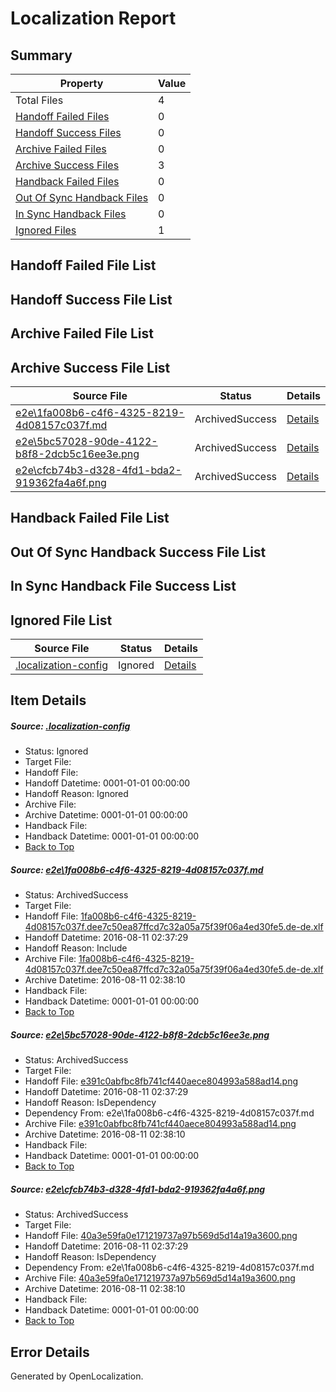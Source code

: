 # <a name='report-top'></a> Localization Report

## Summary
 Property | Value 
 -------- | ----- 
 Total Files | 4
[ Handoff Failed Files ](#handoff-failed-list)| 0
[ Handoff Success Files ](#handoff-success-list)| 0
[ Archive Failed Files ](#archive-failed-list)| 0
[ Archive Success Files ](#archive-success-list)| 3
[ Handback Failed Files ](#handback-failed-list)| 0
[ Out Of Sync Handback Files ](#outofsync-handback-success-list)| 0
[ In Sync Handback Files ](#insync-handback-success-list)| 0
[ Ignored Files ](#ignored-list)| 1

## <a name='handoff-failed-list'></a> Handoff Failed File List

## <a name='handoff-success-list'></a> Handoff Success File List

## <a name='archive-failed-list'></a> Archive Failed File List

## <a name='archive-success-list'></a> Archive Success File List
 Source File | Status | Details 
 ----------- | ------ | ------- 
 [e2e\1fa008b6-c4f6-4325-8219-4d08157c037f.md](https://github.com/OpenLocalizationTestOrg/oltest/blob/f76972d7276b69639e239c0206144b5f62280a14/e2e/1fa008b6-c4f6-4325-8219-4d08157c037f.md) | ArchivedSuccess | [Details](#a238c12bd65deddbb8689a21d23a387f9d89f7861)
 [e2e\5bc57028-90de-4122-b8f8-2dcb5c16ee3e.png](https://github.com/OpenLocalizationTestOrg/oltest/blob/f76972d7276b69639e239c0206144b5f62280a14/e2e/5bc57028-90de-4122-b8f8-2dcb5c16ee3e.png) | ArchivedSuccess | [Details](#e391c0abfbc8fb741cf440aece804993a588ad142)
 [e2e\cfcb74b3-d328-4fd1-bda2-919362fa4a6f.png](https://github.com/OpenLocalizationTestOrg/oltest/blob/f76972d7276b69639e239c0206144b5f62280a14/e2e/cfcb74b3-d328-4fd1-bda2-919362fa4a6f.png) | ArchivedSuccess | [Details](#40a3e59fa0e171219737a97b569d5d14a19a36003)

## <a name='handback-failed-list'></a> Handback Failed File List

## <a name='outofsync-handback-success-list'></a> Out Of Sync Handback Success File List

## <a name='insync-handback-success-list'></a> In Sync Handback File Success List

## <a name='ignored-list'></a> Ignored File List
 Source File | Status | Details 
 ----------- | ------ | ------- 
 [.localization-config](https://github.com/OpenLocalizationTestOrg/oltest/blob/f76972d7276b69639e239c0206144b5f62280a14/.localization-config) | Ignored | [Details](#3d4f252ac210baf56311d7e97dcc2db10974dbd20)

## Item Details
##### <a name='3d4f252ac210baf56311d7e97dcc2db10974dbd20'></a> Source: [.localization-config](https://github.com/OpenLocalizationTestOrg/oltest/blob/f76972d7276b69639e239c0206144b5f62280a14/.localization-config)
* Status: Ignored
* Target File: 
* Handoff File: 
* Handoff Datetime: 0001-01-01 00:00:00
* Handoff Reason: Ignored
* Archive File: 
* Archive Datetime: 0001-01-01 00:00:00
* Handback File: 
* Handback Datetime: 0001-01-01 00:00:00
* [Back to Top](#report-top)

##### <a name='a238c12bd65deddbb8689a21d23a387f9d89f7861'></a> Source: [e2e\1fa008b6-c4f6-4325-8219-4d08157c037f.md](https://github.com/OpenLocalizationTestOrg/oltest/blob/f76972d7276b69639e239c0206144b5f62280a14/e2e/1fa008b6-c4f6-4325-8219-4d08157c037f.md)
* Status: ArchivedSuccess
* Target File: 
* Handoff File: [1fa008b6-c4f6-4325-8219-4d08157c037f.dee7c50ea87ffcd7c32a05a75f39f06a4ed30fe5.de-de.xlf](https://github.com/OpenLocalizationTestOrg/olhandoff-e2e/blob/6921f1ab1ea4968c8c781c9cd009a00a0bd63a44/ol-handoff/OpenLocalizationTestOrg/ol-test-dede/ci/ht/1fa008b6-c4f6-4325-8219-4d08157c037f.dee7c50ea87ffcd7c32a05a75f39f06a4ed30fe5.de-de.xlf)
* Handoff Datetime: 2016-08-11 02:37:29
* Handoff Reason: Include
* Archive File: [1fa008b6-c4f6-4325-8219-4d08157c037f.dee7c50ea87ffcd7c32a05a75f39f06a4ed30fe5.de-de.xlf](https://github.com/OpenLocalizationTestOrg/olhandoff-e2e/blob/eaa3ceb93eebcdc68464bce2d527288622b70b05/ol-archive/OpenLocalizationTestOrg/ol-test-dede/ci/ht/1fa008b6-c4f6-4325-8219-4d08157c037f.dee7c50ea87ffcd7c32a05a75f39f06a4ed30fe5.de-de.xlf)
* Archive Datetime: 2016-08-11 02:38:10
* Handback File: 
* Handback Datetime: 0001-01-01 00:00:00
* [Back to Top](#report-top)

##### <a name='e391c0abfbc8fb741cf440aece804993a588ad142'></a> Source: [e2e\5bc57028-90de-4122-b8f8-2dcb5c16ee3e.png](https://github.com/OpenLocalizationTestOrg/oltest/blob/f76972d7276b69639e239c0206144b5f62280a14/e2e/5bc57028-90de-4122-b8f8-2dcb5c16ee3e.png)
* Status: ArchivedSuccess
* Target File: 
* Handoff File: [e391c0abfbc8fb741cf440aece804993a588ad14.png](https://github.com/OpenLocalizationTestOrg/olhandoff-e2e/blob/6921f1ab1ea4968c8c781c9cd009a00a0bd63a44/ol-handoff/OpenLocalizationTestOrg/ol-test-dede/ci/ht/e391c0abfbc8fb741cf440aece804993a588ad14.png)
* Handoff Datetime: 2016-08-11 02:37:29
* Handoff Reason: IsDependency
* Dependency From: e2e\1fa008b6-c4f6-4325-8219-4d08157c037f.md
* Archive File: [e391c0abfbc8fb741cf440aece804993a588ad14.png](https://github.com/OpenLocalizationTestOrg/olhandoff-e2e/blob/eaa3ceb93eebcdc68464bce2d527288622b70b05/ol-archive/OpenLocalizationTestOrg/ol-test-dede/ci/ht/e391c0abfbc8fb741cf440aece804993a588ad14.png)
* Archive Datetime: 2016-08-11 02:38:10
* Handback File: 
* Handback Datetime: 0001-01-01 00:00:00
* [Back to Top](#report-top)

##### <a name='40a3e59fa0e171219737a97b569d5d14a19a36003'></a> Source: [e2e\cfcb74b3-d328-4fd1-bda2-919362fa4a6f.png](https://github.com/OpenLocalizationTestOrg/oltest/blob/f76972d7276b69639e239c0206144b5f62280a14/e2e/cfcb74b3-d328-4fd1-bda2-919362fa4a6f.png)
* Status: ArchivedSuccess
* Target File: 
* Handoff File: [40a3e59fa0e171219737a97b569d5d14a19a3600.png](https://github.com/OpenLocalizationTestOrg/olhandoff-e2e/blob/6921f1ab1ea4968c8c781c9cd009a00a0bd63a44/ol-handoff/OpenLocalizationTestOrg/ol-test-dede/ci/ht/40a3e59fa0e171219737a97b569d5d14a19a3600.png)
* Handoff Datetime: 2016-08-11 02:37:29
* Handoff Reason: IsDependency
* Dependency From: e2e\1fa008b6-c4f6-4325-8219-4d08157c037f.md
* Archive File: [40a3e59fa0e171219737a97b569d5d14a19a3600.png](https://github.com/OpenLocalizationTestOrg/olhandoff-e2e/blob/eaa3ceb93eebcdc68464bce2d527288622b70b05/ol-archive/OpenLocalizationTestOrg/ol-test-dede/ci/ht/40a3e59fa0e171219737a97b569d5d14a19a3600.png)
* Archive Datetime: 2016-08-11 02:38:10
* Handback File: 
* Handback Datetime: 0001-01-01 00:00:00
* [Back to Top](#report-top)


## Error Details

Generated by OpenLocalization.
